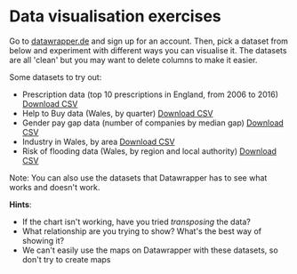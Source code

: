 # Data visualisation exercises

Go to [datawrapper.de](http://www.datawrapper.de) and sign up for an account. Then, pick a dataset from below and experiment with different ways you can visualise it. The datasets are all 'clean' but you may want to delete columns to make it easier.

Some datasets to try out:
- Prescription data (top 10 prescriptions in England, from 2006 to 2016) [Download CSV](https://sophiewarnes.github.io/Training/datavizfiles/prescription_data.csv)
- Help to Buy data (Wales, by quarter) [Download CSV](https://sophiewarnes.github.io/Training/datavizfiles/htb_wales.csv)
- Gender pay gap data (number of companies by median gap) [Download CSV](https://sophiewarnes.github.io/Training/Files/paygapdata.csv)
- Industry in Wales, by area [Download CSV](https://sophiewarnes.github.io/Training/datavizfiles/welsh_industry_data.csv)
- Risk of flooding data (Wales, by region and local authority) [Download CSV](https://sophiewarnes.github.io/Training/datavizfiles/flooding_wales.csv)

Note: You can also use the datasets that Datawrapper has to see what works and doesn't work.

**Hints**:
- If the chart isn't working, have you tried *transposing* the data?
- What relationship are you trying to show? What's the best way of showing it?
- We can't easily use the maps on Datawrapper with these datasets, so don't try to create maps
